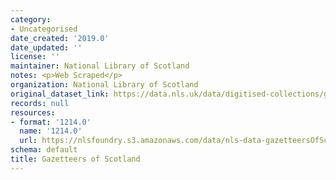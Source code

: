 ```yaml
---
category:
- Uncategorised
date_created: '2019.0'
date_updated: ''
license: ''
maintainer: National Library of Scotland
notes: <p>Web Scraped</p>
organization: National Library of Scotland
original_dataset_link: https://data.nls.uk/data/digitised-collections/gazetteers-of-scotland/
records: null
resources:
- format: '1214.0'
  name: '1214.0'
  url: https://nlsfoundry.s3.amazonaws.com/data/nls-data-gazetteersOfScotland.zip
schema: default
title: Gazetteers of Scotland
---
```

